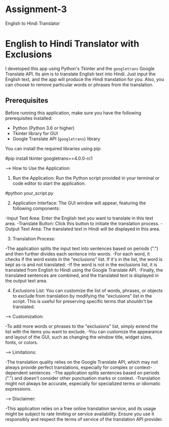# Assignment-3
English to Hindi Translator

# English to Hindi Translator with Exclusions

I developed this app using Python's Tkinter and the `googletrans` Google Translate API. Its aim is to translate English text into Hindi. Just input the English text, and the app will produce the Hindi translation for you. Also, you can choose to remove particular words or phrases from the translation.
## Prerequisites

Before running this application, make sure you have the following prerequisites installed:

- Python (Python 3.6 or higher)
- Tkinter library for GUI
- Google Translate API (`googletrans`) library

You can install the required libraries using pip:

#pip install tkinter googletrans==4.0.0-rc1



--> How to Use the Application:

1. Run the Application: Run the Python script provided in your terminal or code editor to start the application.

#python your_script.py

2. Application Interface: The GUI window will appear, featuring the     following components:

-Input Text Area: Enter the English text you want to translate in this text area.
-Translate Button: Click this button to initiate the translation process.
-Output Text Area: The translated text in Hindi will be displayed in this area.

3. Translation Process:

-The application splits the input text into sentences based on periods (".") and then further divides each sentence into words.
-For each word, it checks if the word exists in the "exclusions" list. If it's in the list, the word is kept as-is and not translated.
-If the word is not in the exclusions list, it is translated from English to Hindi using the Google Translate API.
-Finally, the translated sentences are combined, and the translated text is displayed in the output text area.

4. Exclusions List: You can customize the list of words, phrases, or objects to exclude from translation by modifying the "exclusions" list in the script. This is useful for preserving specific terms that shouldn't be translated.



--> Customization:

-To add more words or phrases to the "exclusions" list, simply extend the list with the items you want to exclude.
-You can customize the appearance and layout of the GUI, such as changing the window title, widget sizes, fonts, or colors.



--> Limitations:

-The translation quality relies on the Google Translate API, which may not always provide perfect translations, especially for complex or context-dependent sentences.
-The application splits sentences based on periods (".") and doesn't consider other punctuation marks or context.
-Translation might not always be accurate, especially for specialized terms or idiomatic expressions.



--> Disclaimer:

-This application relies on a free online translation service, and its usage might be subject to rate limiting or service availability. Ensure you use it responsibly and respect the terms of service of the translation API provider.
